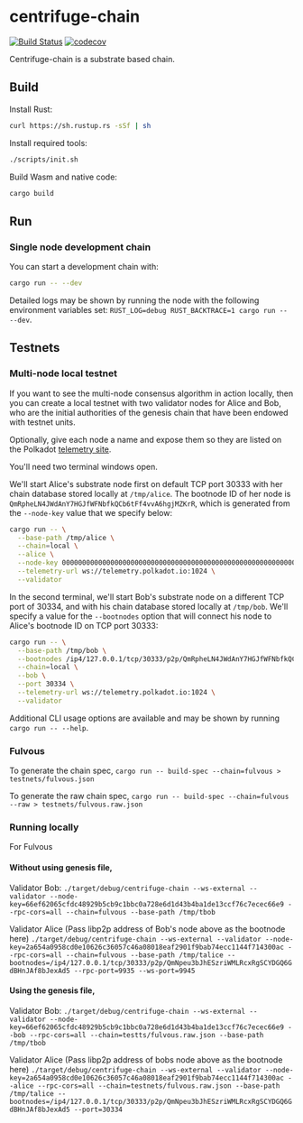 # centrifuge-chain

[![Build Status](https://travis-ci.com/centrifuge/centrifuge-chain.svg?branch=master)](https://travis-ci.com/centrifuge/centrifuge-chain)
[![codecov](https://codecov.io/gh/centrifuge/centrifuge-chain/branch/master/graph/badge.svg)](https://codecov.io/gh/centrifuge/centrifuge-chain)

Centrifuge-chain is a substrate based chain.

## Build

Install Rust:

```bash
curl https://sh.rustup.rs -sSf | sh
```

Install required tools:

```bash
./scripts/init.sh
```

Build Wasm and native code:

```bash
cargo build
```

## Run

### Single node development chain

You can start a development chain with:

```bash
cargo run -- --dev
```

Detailed logs may be shown by running the node with the following environment variables set: `RUST_LOG=debug RUST_BACKTRACE=1 cargo run -- --dev`.

## Testnets

### Multi-node local testnet

If you want to see the multi-node consensus algorithm in action locally, then you can create a local testnet with two validator nodes for Alice and Bob, who are the initial authorities of the genesis chain that have been endowed with testnet units.

Optionally, give each node a name and expose them so they are listed on the Polkadot [telemetry site](https://telemetry.polkadot.io/#/Local%20Testnet).

You'll need two terminal windows open.

We'll start Alice's substrate node first on default TCP port 30333 with her chain database stored locally at `/tmp/alice`. The bootnode ID of her node is `QmRpheLN4JWdAnY7HGJfWFNbfkQCb6tFf4vvA6hgjMZKrR`, which is generated from the `--node-key` value that we specify below:

```bash
cargo run -- \
  --base-path /tmp/alice \
  --chain=local \
  --alice \
  --node-key 0000000000000000000000000000000000000000000000000000000000000001 \
  --telemetry-url ws://telemetry.polkadot.io:1024 \
  --validator
```

In the second terminal, we'll start Bob's substrate node on a different TCP port of 30334, and with his chain database stored locally at `/tmp/bob`. We'll specify a value for the `--bootnodes` option that will connect his node to Alice's bootnode ID on TCP port 30333:

```bash
cargo run -- \
  --base-path /tmp/bob \
  --bootnodes /ip4/127.0.0.1/tcp/30333/p2p/QmRpheLN4JWdAnY7HGJfWFNbfkQCb6tFf4vvA6hgjMZKrR \
  --chain=local \
  --bob \
  --port 30334 \
  --telemetry-url ws://telemetry.polkadot.io:1024 \
  --validator
```

Additional CLI usage options are available and may be shown by running `cargo run -- --help`.

### Fulvous 

To generate the chain spec,
`cargo run -- build-spec --chain=fulvous > testnets/fulvous.json`

To generate the raw chain spec,
`cargo run -- build-spec --chain=fulvous --raw > testnets/fulvous.raw.json`


### Running locally
For Fulvous

#### Without using genesis file,

Validator Bob:
`./target/debug/centrifuge-chain --ws-external --validator --node-key=66ef62065cfdc48929b5cb9c1bbc0a728e6d1d43b4ba1de13ccf76c7ecec66e9 --rpc-cors=all --chain=fulvous --base-path /tmp/tbob`

Validator Alice (Pass libp2p address of Bob's node above as the bootnode here)
`./target/debug/centrifuge-chain --ws-external --validator --node-key=2a654a0958cd0e10626c36057c46a08018eaf2901f9bab74ecc1144f714300ac --rpc-cors=all --chain=fulvous --base-path /tmp/talice --bootnodes=/ip4/127.0.0.1/tcp/30333/p2p/QmNpeu3bJhESzriWMLRcxRgSCYDGQ6GdBHnJAf8bJexAd5 --rpc-port=9935 --ws-port=9945`

#### Using the genesis file,

Validator Bob:
`./target/debug/centrifuge-chain --ws-external --validator --node-key=66ef62065cfdc48929b5cb9c1bbc0a728e6d1d43b4ba1de13ccf76c7ecec66e9 --bob --rpc-cors=all --chain=testts/fulvous.raw.json --base-path /tmp/tbob`

Validator Alice (Pass libp2p address of bobs node above as the bootnode here)
`./target/debug/centrifuge-chain --ws-external --validator --node-key=2a654a0958cd0e10626c36057c46a08018eaf2901f9bab74ecc1144f714300ac --alice --rpc-cors=all --chain=testnets/fulvous.raw.json --base-path /tmp/talice --bootnodes=/ip4/127.0.0.1/tcp/30333/p2p/QmNpeu3bJhESzriWMLRcxRgSCYDGQ6GdBHnJAf8bJexAd5 --port=30334`

